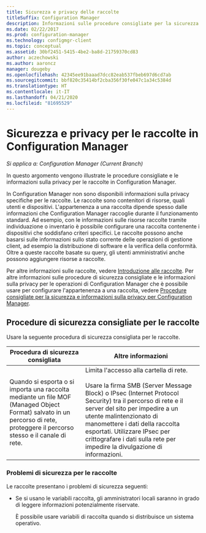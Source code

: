 ```yaml
---
title: Sicurezza e privacy delle raccolte
titleSuffix: Configuration Manager
description: Informazioni sulle procedure consigliate per la sicurezza e la privacy delle raccolte in Configuration Manager.
ms.date: 02/22/2017
ms.prod: configuration-manager
ms.technology: configmgr-client
ms.topic: conceptual
ms.assetid: 30bf2451-5415-4be2-ba8d-21759370cd83
author: aczechowski
ms.author: aaroncz
manager: dougeby
ms.openlocfilehash: 42345ee91baaad7dcc82eab537fbeb697d6cd7ab
ms.sourcegitcommit: bbf820c35414bf2cba356f30fe047c1a34c5384d
ms.translationtype: HT
ms.contentlocale: it-IT
ms.lasthandoff: 04/21/2020
ms.locfileid: "81695529"
---
```

# <a name="security-and-privacy-for-collections-in-configuration-manager"></a>Sicurezza e privacy per le raccolte in Configuration Manager

*Si applica a: Configuration Manager (Current Branch)*

In questo argomento vengono illustrate le procedure consigliate e le informazioni sulla privacy per le raccolte in Configuration Manager.  

 In Configuration Manager non sono disponibili informazioni sulla privacy specifiche per le raccolte. Le raccolte sono contenitori di risorse, quali utenti e dispositivi. L'appartenenza a una raccolta dipende spesso dalle informazioni che Configuration Manager raccoglie durante il funzionamento standard. Ad esempio, con le informazioni sulle risorse raccolte tramite individuazione o inventario è possibile configurare una raccolta contenente i dispositivi che soddisfano criteri specifici. Le raccolte possono anche basarsi sulle informazioni sullo stato corrente delle operazioni di gestione client, ad esempio la distribuzione di software e la verifica della conformità. Oltre a queste raccolte basate su query, gli utenti amministrativi anche possono aggiungere risorse a raccolte.  

 Per altre informazioni sulle raccolte, vedere [Introduzione alle raccolte](../../../../core/clients/manage/collections/introduction-to-collections.md). Per altre informazioni sulle procedure di sicurezza consigliate e le informazioni sulla privacy per le operazioni di Configuration Manager che è possibile usare per configurare l'appartenenza a una raccolta, vedere [Procedure consigliate per la sicurezza e informazioni sulla privacy per Configuration Manager](../../../../core/plan-design/security/security-best-practices-and-privacy-information.md).  

## <a name="security-best-practices-for-collections"></a>Procedure di sicurezza consigliate per le raccolte  
 Usare la seguente procedura di sicurezza consigliata per le raccolte.  

|Procedura di sicurezza consigliata|Altre informazioni|  
|----------------------------|----------------------|  
|Quando si esporta o si importa una raccolta mediante un file MOF (Managed Object Format) salvato in un percorso di rete, proteggere il percorso stesso e il canale di rete.|Limita l'accesso alla cartella di rete.<br /><br /> Usare la firma SMB (Server Message Block) o IPsec (Internet Protocol Security) tra il percorso di rete e il server del sito per impedire a un utente malintenzionato di manomettere i dati della raccolta esportati. Utilizzare IPsec per crittografare i dati sulla rete per impedire la divulgazione di informazioni.|  

### <a name="security-issues-for-collections"></a>Problemi di sicurezza per le raccolte  
 Le raccolte presentano i problemi di sicurezza seguenti:  

-   Se si usano le variabili raccolta, gli amministratori locali saranno in grado di leggere informazioni potenzialmente riservate.  

     È possibile usare variabili di raccolta quando si distribuisce un sistema operativo.  
